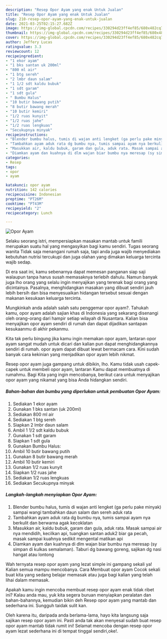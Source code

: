 ```yaml
---
description: "Resep Opor Ayam yang enak Untuk Jualan"
title: "Resep Opor Ayam yang enak Untuk Jualan"
slug: 210-resep-opor-ayam-yang-enak-untuk-jualan
date: 2021-03-25T02:15:27.682Z
image: https://img-global.cpcdn.com/recipes/330294d23ff4ef85/680x482cq70/opor-ayam-foto-resep-utama.jpg
thumbnail: https://img-global.cpcdn.com/recipes/330294d23ff4ef85/680x482cq70/opor-ayam-foto-resep-utama.jpg
cover: https://img-global.cpcdn.com/recipes/330294d23ff4ef85/680x482cq70/opor-ayam-foto-resep-utama.jpg
author: Jeffery Lucas
ratingvalue: 3.3
reviewcount: 12
recipeingredient:
- "1 ekor ayam"
- "1 bks santan uk 200ml"
- "800 ml air"
- "1 btg sereh"
- "2 lmbr daun salam"
- "1 1/2 sdt kaldu bubuk"
- "1 sdt garam"
- "1 sdt gula"
- " Bumbu Halus"
- "10 butir bawang putih"
- "8 butir bawang merah"
- "10 butir kemiri"
- "1/2 ruas kunyit"
- "1/2 ruas jahe"
- "1/2 ruas lengkuas"
- "Secukupnya minyak"
recipeinstructions:
- "Blender bumbu halus, tumis di wajan anti lengket (ga perlu pake minyak) sampai wangi tambahkan daun salam dan sereh aduk rata"
- "Tambahkan ayam aduk rata dg bumbu nya, tumis sampai ayam nya berkulit dan berwarna agak kecoklatan"
- "Masukkan air, kaldu bubuk, garam dan gula, aduk rata. Masak sampai air nya mendidih, kecilkan api, tuangkan santan aduk2 biar ga pecah, masak sampai kuahnya sedikit mengental matikan api"
- "Diamkan ayam dan kuahnya di dlm wajan biar bumbu nya meresap (sy simpan di kulkas semalaman). Taburi dg bawang goreng, sajikan dg nasi hangat atau lontong"
categories:
- Resep
tags:
- opor
- ayam

katakunci: opor ayam 
nutrition: 142 calories
recipecuisine: Indonesian
preptime: "PT26M"
cooktime: "PT43M"
recipeyield: "2"
recipecategory: Lunch

---
```



![Opor Ayam](https://img-global.cpcdn.com/recipes/330294d23ff4ef85/680x482cq70/opor-ayam-foto-resep-utama.jpg)

Selaku seorang istri, mempersiapkan masakan mantab untuk famili merupakan suatu hal yang mengasyikan bagi kamu sendiri. Tugas seorang  wanita Tidak saja menangani rumah saja, tapi anda juga wajib menyediakan kebutuhan nutrisi tercukupi dan juga olahan yang dimakan keluarga tercinta wajib sedap.

Di era  saat ini, kamu sebenarnya dapat memesan panganan siap saji walaupun tanpa harus susah memasaknya terlebih dahulu. Namun banyak juga lho orang yang selalu ingin menyajikan yang terenak bagi orang yang dicintainya. Pasalnya, menghidangkan masakan yang dibuat sendiri jauh lebih bersih dan bisa menyesuaikan hidangan tersebut sesuai dengan makanan kesukaan keluarga tercinta. 



Mungkinkah anda adalah salah satu penggemar opor ayam?. Tahukah kamu, opor ayam adalah sajian khas di Indonesia yang sekarang disenangi oleh orang-orang dari hampir setiap wilayah di Nusantara. Kalian bisa menyajikan opor ayam sendiri di rumah dan dapat dijadikan santapan kesukaanmu di akhir pekanmu.

Kita tak perlu bingung jika kamu ingin memakan opor ayam, lantaran opor ayam sangat mudah untuk dicari dan kalian pun dapat menghidangkannya sendiri di rumah. opor ayam dapat dibuat lewat bermacam cara. Kini sudah banyak cara kekinian yang menjadikan opor ayam lebih nikmat.

Resep opor ayam juga gampang untuk dibikin, lho. Kamu tidak usah capek-capek untuk membeli opor ayam, lantaran Kamu dapat membuatnya di rumahmu. Bagi Kita yang ingin mencobanya, berikut cara untuk menyajikan opor ayam yang nikamat yang bisa Anda hidangkan sendiri.

<!--inarticleads1-->

##### Bahan-bahan dan bumbu yang diperlukan untuk pembuatan Opor Ayam:

1. Sediakan 1 ekor ayam
1. Gunakan 1 bks santan (uk 200ml)
1. Sediakan 800 ml air
1. Sediakan 1 btg sereh
1. Siapkan 2 lmbr daun salam
1. Ambil 1 1/2 sdt kaldu bubuk
1. Gunakan 1 sdt garam
1. Siapkan 1 sdt gula
1. Gunakan  Bumbu Halus:
1. Ambil 10 butir bawang putih
1. Gunakan 8 butir bawang merah
1. Ambil 10 butir kemiri
1. Gunakan 1/2 ruas kunyit
1. Siapkan 1/2 ruas jahe
1. Sediakan 1/2 ruas lengkuas
1. Sediakan Secukupnya minyak




<!--inarticleads2-->

##### Langkah-langkah menyiapkan Opor Ayam:

1. Blender bumbu halus, tumis di wajan anti lengket (ga perlu pake minyak) sampai wangi tambahkan daun salam dan sereh aduk rata
1. Tambahkan ayam aduk rata dg bumbu nya, tumis sampai ayam nya berkulit dan berwarna agak kecoklatan
1. Masukkan air, kaldu bubuk, garam dan gula, aduk rata. Masak sampai air nya mendidih, kecilkan api, tuangkan santan aduk2 biar ga pecah, masak sampai kuahnya sedikit mengental matikan api
1. Diamkan ayam dan kuahnya di dlm wajan biar bumbu nya meresap (sy simpan di kulkas semalaman). Taburi dg bawang goreng, sajikan dg nasi hangat atau lontong




Wah ternyata resep opor ayam yang lezat simple ini gampang sekali ya! Kalian semua mampu mencobanya. Cara Membuat opor ayam Cocok sekali buat kita yang sedang belajar memasak atau juga bagi kalian yang telah lihai dalam memasak.

Apakah kamu ingin mencoba membuat resep opor ayam enak tidak ribet ini? Kalau anda mau, yuk kita segera buruan menyiapkan peralatan dan bahan-bahannya, kemudian bikin deh Resep opor ayam yang mantab dan sederhana ini. Sungguh taidak sulit kan. 

Oleh karena itu, daripada anda berlama-lama, hayo kita langsung saja sajikan resep opor ayam ini. Pasti anda tak akan menyesal sudah buat resep opor ayam mantab tidak rumit ini! Selamat mencoba dengan resep opor ayam lezat sederhana ini di tempat tinggal sendiri,oke!.

